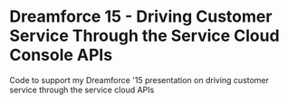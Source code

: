# Dreamforce 15 - Driving Customer Service Through the Service Cloud Console APIs
Code to support my Dreamforce '15 presentation on driving customer service through the service cloud APIs
